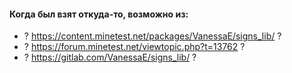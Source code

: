 
#### Когда был взят откуда-то, возможно из:
- ? https://content.minetest.net/packages/VanessaE/signs_lib/ ?
- ? https://forum.minetest.net/viewtopic.php?t=13762 ?
- ? https://gitlab.com/VanessaE/signs_lib/ ?
